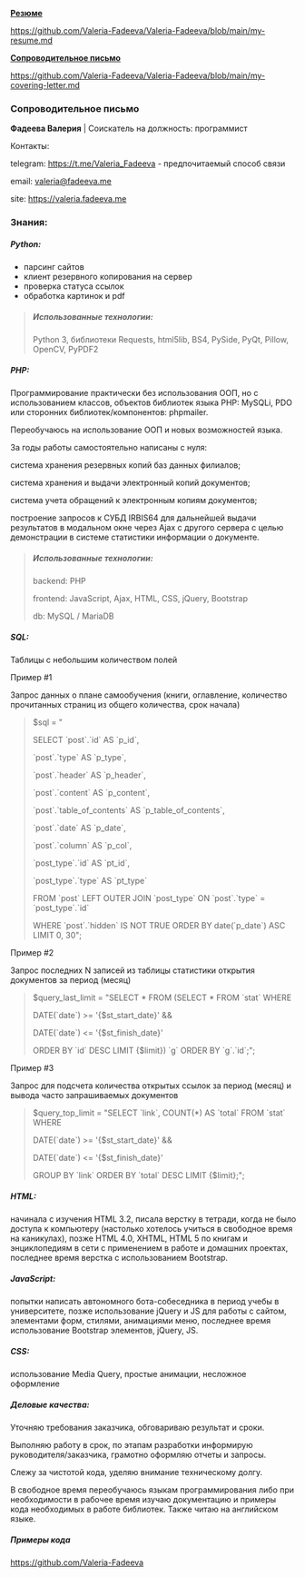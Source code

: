 [**Резюме**](https://github.com/Valeria-Fadeeva/Valeria-Fadeeva/blob/main/my-resume.md) 

https://github.com/Valeria-Fadeeva/Valeria-Fadeeva/blob/main/my-resume.md



[**Сопроводительное письмо**](https://github.com/Valeria-Fadeeva/Valeria-Fadeeva/blob/main/my-covering-letter.md) 

https://github.com/Valeria-Fadeeva/Valeria-Fadeeva/blob/main/my-covering-letter.md



### Сопроводительное письмо

**Фадеева Валерия** | Соискатель на должность: программист



Контакты: 

telegram: <https://t.me/Valeria_Fadeeva> - предпочитаемый способ связи

email: <valeria@fadeeva.me>

site: <https://valeria.fadeeva.me>



### Знания: 

##### **Python:**

- парсинг сайтов
- клиент резервного копирования на сервер
- проверка статуса ссылок
- обработка картинок и pdf



> ##### **Использованные технологии:**
>
> Python 3, библиотеки Requests, html5lib, BS4, PySide, PyQt, Pillow, OpenCV, PyPDF2



##### **PHP:**

Программирование практически без использования ООП, но с использованием классов, объектов библиотек языка PHP: MySQLi, PDO или сторонних библиотек/компонентов: phpmailer.

Переобучаюсь на использование ООП и новых возможностей языка.

За годы работы самостоятельно написаны с нуля:

система хранения резервных копий баз данных филиалов;

система хранения и выдачи электронный копий документов;

система учета обращений к электронным копиям документов;

построение запросов к СУБД IRBIS64 для дальнейшей выдачи результатов в модальном окне через Ajax с другого сервера c целью демонстрации в системе статистики информации о документе.



> ##### **Использованные технологии:**
>
> backend: PHP
>
> frontend: JavaScript, Ajax, HTML, CSS, jQuery, Bootstrap
>
> db: MySQL / MariaDB



##### **SQL:**

Таблицы с небольшим количеством полей

Пример #1 

Запрос данных о плане самообучения (книги, оглавление, количество прочитанных страниц из общего количества, срок начала)

> \$sql = \"
>
> SELECT \`post\`.\`id\` AS \`p_id\`,
>
> \`post\`.\`type\` AS \`p_type\`,
>
> \`post\`.\`header\` AS \`p_header\`,
>
> \`post\`.\`content\` AS \`p_content\`,
>
> \`post\`.\`table_of_contents\` AS \`p_table_of_contents\`,
>
> \`post\`.\`date\` AS \`p_date\`,
>
> \`post\`.\`column\` AS \`p_col\`,
>
> \`post_type\`.\`id\` AS \`pt_id\`,
>
> \`post_type\`.\`type\` AS \`pt_type\`
>
> FROM \`post\` LEFT OUTER JOIN \`post_type\` ON \`post\`.\`type\` = \`post_type\`.\`id\`
>
> WHERE \`post\`.\`hidden\` IS NOT TRUE ORDER BY date(\`p_date\`) ASC LIMIT 0, 30\";



Пример #2 

Запрос последних N записей из таблицы статистики открытия документов за период (месяц)

> \$query_last_limit = \"SELECT \* FROM (SELECT \* FROM \`stat\` WHERE
>
> DATE(\`date\`) \>= \'{\$st_start_date}\' &&
>
> DATE(\`date\`) \<= \'{\$st_finish_date}\'
>
> ORDER BY \`id\` DESC LIMIT {\$limit}) \`g\` ORDER BY \`g\`.\`id\`;\";



Пример #3 

Запрос для подсчета количества открытых ссылок за период (месяц) и вывода часто запрашиваемых документов

> \$query_top_limit = \"SELECT \`link\`, COUNT(\*) AS \`total\` FROM \`stat\` WHERE
>
> DATE(\`date\`) \>= \'{\$st_start_date}\' &&
>
> DATE(\`date\`) \<= \'{\$st_finish_date}\'
>
> GROUP BY \`link\` ORDER BY \`total\` DESC LIMIT {\$limit};\";



##### **HTML:**

начинала с изучения HTML 3.2, писала верстку в тетради, когда не было доступа к компьютеру (настолько хотелось учиться в свободное время на каникулах), позже HTML 4.0, XHTML, HTML 5 по книгам и энциклопедиям в сети с применением в работе и домашних проектах, последнее время верстка с использованием Bootstrap.



##### **JavaScript:**

попытки написать автономного бота-собеседника в период учебы в университете, позже использование jQuery и JS для работы с сайтом, элементами форм, стилями, анимациями меню, последнее время использование Bootstrap элементов, jQuery, JS.



##### **CSS:**

использование Media Query, простые анимации, несложное оформление



##### **Деловые качества:**

Уточняю требования заказчика, обговариваю результат и сроки.

Выполняю работу в срок, по этапам разработки информирую руководителя/заказчика, грамотно оформляю отчеты и запросы.

Слежу за чистотой кода, уделяю внимание техническому долгу.

В свободное время переобучаюсь языкам программирования либо при необходимости в рабочее время изучаю документацию и примеры кода необходимых в работе библиотек. Также читаю на английском языке.



##### Примеры кода

 <https://github.com/Valeria-Fadeeva>

